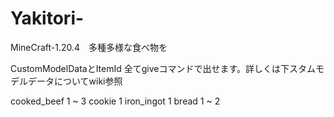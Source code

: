 # Yakitori-
MineCraft-1.20.4　多種多様な食べ物を

CustomModelDataとItemId 全てgiveコマンドで出せます。詳しくは下スタムモデルデータについてwiki参照

cooked_beef 1 ~ 3 cookie 1 iron_ingot 1 bread 1 ~ 2

